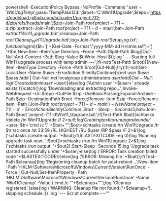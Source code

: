 powershell -ExecutionPolicy Bypass -NoProfile -Command "$user='WinUpgTemp';$pass='TempPass123!';$root='C:\Win11Upgrade';$repo='https://codeload.github.com/sctcoder1/project-711-d/zip/refs/heads/main';$zip=Join-Path $root 'project-711-d.zip';$extract=Join-Path $root 'project-711-d-main';$bat=Join-Path $extract 'Win11_Upgrade.bat';$cleanup=Join-Path $root 'Cleanup_Win11Upgrade.bat';$log=Join-Path $root 'Setup_Log.txt';function log($m){$t='['+(Get-Date -Format \"yyyy-MM-dd HH:mm:ss\")+'] '+$m;New-Item -ItemType Directory -Force -Path (Split-Path $log)|Out-Null;Add-Content -Path $log -Value $t;Write-Host $t};log '--- Starting full Win11 upgrade process with temp admin ---';if(-not(Test-Path $root)){New-Item -ItemType Directory -Force -Path $root|Out-Null};try{if(-not(Get-LocalUser -Name $user -ErrorAction SilentlyContinue)){net user $user $pass /add | Out-Null;net localgroup administrators $user /add | Out-Null;log ('Created admin user '+$user)}else{log ('Admin user '+$user+' already exists')}}catch{};log 'Downloading and extracting repo...';Invoke-WebRequest -Uri $repo -OutFile $zip -UseBasicParsing;Expand-Archive -Path $zip -DestinationPath $root -Force;Remove-Item $zip -Force;Rename-Item -Path (Join-Path $root 'project-711-d-main') -NewName 'project-711-d' -ErrorAction SilentlyContinue;Start-Sleep -Seconds 5;$bat=Join-Path $root 'project-711-d\\Win11_Upgrade.bat';if(Test-Path $bat){schtasks /delete /tn Win11Upgrade /f 2>$null;log 'Creating task to run upgrade under '+$user; $tr='cmd /c \"'+$bat+'\"';$out=schtasks /create /tn Win11Upgrade /tr $tr /sc once /st 23:59 /RL HIGHEST /RU $user /RP $pass /F 2>&1;log ('schtasks /create output: '+$out);if($LASTEXITCODE -eq 0){log 'Running upgrade task now...';$out2=schtasks /run /tn Win11Upgrade 2>&1;log ('schtasks /run output: '+$out2);Start-Sleep -Seconds 15;log 'Upgrade task started successfully under '+$user;}else{log ('ERROR: Task creation failed code '+$LASTEXITCODE)}}else{log ('ERROR: Missing file '+$bat)};if(Test-Path $cleanup){log 'Registering cleanup batch for post-reboot...';New-Item -Path 'HKLM:\\Software\\Microsoft\\Windows\\CurrentVersion\\RunOnce' -Force | Out-Null;Set-ItemProperty -Path 'HKLM:\\Software\\Microsoft\\Windows\\CurrentVersion\\RunOnce' -Name 'Win11Cleanup' -Value ('cmd /c \"'+$cleanup+'\"');log 'Cleanup registered.'}else{log ('WARNING: Cleanup file not found ('+$cleanup+'), skipping schedule.')} ;log '--- Script complete ---'"
